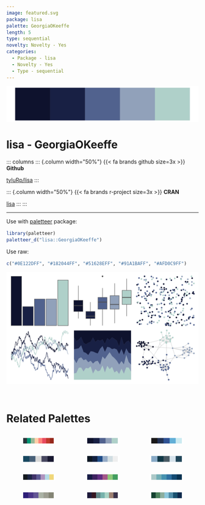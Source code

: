 ```yaml
---
image: featured.svg
package: lisa
palette: GeorgiaOKeeffe
length: 5
type: sequential
novelty: Novelty - Yes
categories:
  - Package - lisa
  - Novelty - Yes
  - Type - sequential
---
```


![](featured.svg)

# lisa - GeorgiaOKeeffe 

::: columns
::: {.column width="50%"}
{{< fa brands github size=3x >}}
**Github**

[tyluRp/lisa](https://github.com/tyluRp/lisa)
:::

::: {.column width="50%"}
{{< fa brands r-project size=3x >}}
**CRAN**

[lisa](https://CRAN.R-project.org/package=lisa)
:::
:::

<hr> 

Use with [paletteer](https://emilhvitfeldt.github.io/paletteer/) package:

```r
library(paletteer)
paletteer_d("lisa::GeorgiaOKeeffe")
```

Use raw:

```r
c("#0E122DFF", "#182044FF", "#51628EFF", "#91A1BAFF", "#AFD0C9FF")
``` 

![](examples.svg) 

<br>

# Related Palettes

<div class="list" style="display: grid; grid-template-columns: auto auto auto;"> <figure class="figure">
<a href="../../awtools/a_palette/"> <img src="../../awtools/a_palette/featured.svg" style="width: 100%;" class="figure-img"></a>
</figure> <figure class="figure">
<a href="../../rtist/okeeffe/"> <img src="../../rtist/okeeffe/featured.svg" style="width: 100%;" class="figure-img"></a>
</figure> <figure class="figure">
<a href="../../fishualize/Ostracion_whitleyi/"> <img src="../../fishualize/Ostracion_whitleyi/featured.svg" style="width: 100%;" class="figure-img"></a>
</figure> <figure class="figure">
<a href="../../nord/mountain_forms/"> <img src="../../nord/mountain_forms/featured.svg" style="width: 100%;" class="figure-img"></a>
</figure> <figure class="figure">
<a href="../../beyonce/X7/"> <img src="../../beyonce/X7/featured.svg" style="width: 100%;" class="figure-img"></a>
</figure> <figure class="figure">
<a href="../../severance/Dinner/"> <img src="../../severance/Dinner/featured.svg" style="width: 100%;" class="figure-img"></a>
</figure> <figure class="figure">
<a href="../../ghibli/LaputaMedium/"> <img src="../../ghibli/LaputaMedium/featured.svg" style="width: 100%;" class="figure-img"></a>
</figure> <figure class="figure">
<a href="../../beyonce/X21/"> <img src="../../beyonce/X21/featured.svg" style="width: 100%;" class="figure-img"></a>
</figure> <figure class="figure">
<a href="../../MetBrewer/Hokusai2/"> <img src="../../MetBrewer/Hokusai2/featured.svg" style="width: 100%;" class="figure-img"></a>
</figure> <figure class="figure">
<a href="../../beyonce/X47/"> <img src="../../beyonce/X47/featured.svg" style="width: 100%;" class="figure-img"></a>
</figure> <figure class="figure">
<a href="../../beyonce/X125/"> <img src="../../beyonce/X125/featured.svg" style="width: 100%;" class="figure-img"></a>
</figure> <figure class="figure">
<a href="../../MetBrewer/Pissaro/"> <img src="../../MetBrewer/Pissaro/featured.svg" style="width: 100%;" class="figure-img"></a>
</figure> 
</div>
